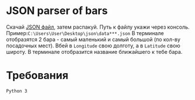 # JSON parser of bars
Скачай [JSON файл](http://op.mos.ru/EHDWSREST/catalog/export/get?id=84505), затем распакуй.
Путь к файлу укажи через консоль. Пример:`C:\Users\User\Desktop\json\data***.json`
В терминале отобразятся 2 бара - самый маленький и самый большой (по кол-ву посадочных мест). 
Вбей в `Longitude` свою долготу, 
а в `Latitude` свою широту. 
В терминале отобразится название ближайшего к тебе бара.
# Требования
`Python 3`
